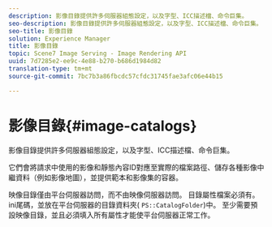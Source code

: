 ```yaml
---
description: 影像目錄提供許多伺服器組態設定，以及字型、ICC描述檔、命令巨集。
seo-description: 影像目錄提供許多伺服器組態設定，以及字型、ICC描述檔、命令巨集。
seo-title: 影像目錄
solution: Experience Manager
title: 影像目錄
topic: Scene7 Image Serving - Image Rendering API
uuid: 7d7285e2-ee9c-4e88-b270-b686d1984d82
translation-type: tm+mt
source-git-commit: 7bc7b3a86fbcdc57cfdc31745fae3afc06e44b15

---
```



# 影像目錄{#image-catalogs}

影像目錄提供許多伺服器組態設定，以及字型、ICC描述檔、命令巨集。

它們會將請求中使用的影像和靜態內容ID對應至實際的檔案路徑、儲存各種影像中繼資料（例如影像地圖），並提供範本和影像集的容器。

映像目錄僅由平台伺服器訪問，而不由映像伺服器訪問。 目錄屬性檔案必須有。ini尾碼，並放在平台伺服器的目錄資料夾( `PS::CatalogFolder`)中。 至少需要預設映像目錄，並且必須填入所有屬性才能使平台伺服器正常工作。

